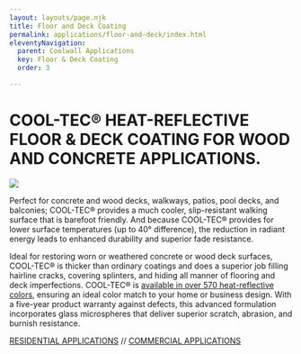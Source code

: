 ```yaml
---
layout: layouts/page.njk
title: Floor and Deck Coating
permalink: applications/floor-and-deck/index.html
eleventyNavigation:
  parent: Coolwall Applications
  key: Floor & Deck Coating
  order: 3

---
```


# COOL-TEC® HEAT-REFLECTIVE FLOOR & DECK COATING FOR WOOD AND CONCRETE APPLICATIONS.

![](/static/img/MSC-flooranddeck-inset.jpg)

Perfect for concrete and wood decks, walkways, patios, pool decks, and balconies; COOL-TEC&reg; provides a much cooler, slip-resistant walking surface that is barefoot friendly. And because COOL-TEC&reg; provides for lower surface temperatures (up to 40° difference), the reduction in radiant energy leads to enhanced durability and superior fade resistance. 

Ideal for restoring worn or weathered concrete or wood deck surfaces, COOL-TEC&reg; is thicker than ordinary coatings and does a superior job filling hairline cracks, covering splinters, and hiding all manner of flooring and deck imperfections. COOL-TEC&reg; is [available in over 570 heat-reflective colors](/color-chart), ensuring an ideal color match to your home or business design. With a five-year product warranty against defects, this advanced formulation incorporates glass microspheres that deliver superior scratch, abrasion, and burnish resistance.

[RESIDENTIAL APPLICATIONS](/applications/residential) // [COMMERCIAL APPLICATIONS](/applications/commercial)